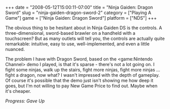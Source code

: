 +++
date = "2008-05-12T15:00:11-07:00"
title = "Ninja Gaiden: Dragon Sword"
slug = "ninja-gaiden-dragon-sword-2"
category = ["Playing A Game"]
game = ["Ninja Gaiden: Dragon Sword"]
platform = ["NDS"]
+++

The obvious thing to be hesitant about in Ninja Gaiden DS is the controls.  A three-dimensional, sword-based brawler on a handheld with a touchscreen?  But as many outlets will tell you, the controls are actually quite remarkable: intuitive, easy to use, well-implemented, and even a little nuanced.

The problem I have with Dragon Sword, based on the <game:Nintendo Channel> demo I played, is that it's sparse - there's not a lot going on.  I fight some ninjas, walk up the stairs, fight more ninjas, fight more ninjas ... fight a dragon, now what?  I wasn't impressed with the depth of gameplay.  Of course it's possible that the demo just isn't showing me how deep it goes, but I'm not willing to pay New Game Price to find out.  Maybe when it's cheaper.

<i>Progress: Gave Up</i>